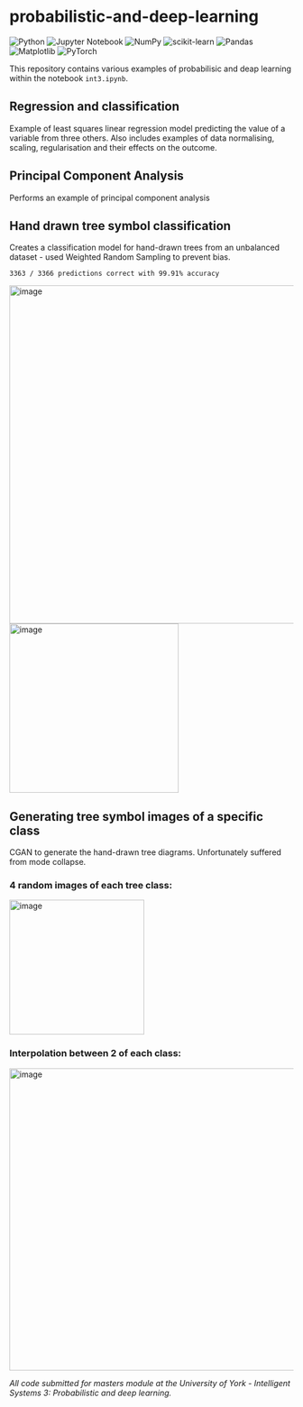 # probabilistic-and-deep-learning

![Python](https://img.shields.io/badge/python-3670A0?style=for-the-badge&logo=python&logoColor=ffdd54)
![Jupyter Notebook](https://img.shields.io/badge/jupyter-%23FA0F00.svg?style=for-the-badge&logo=jupyter&logoColor=white)
![NumPy](https://img.shields.io/badge/numpy-%23013243.svg?style=for-the-badge&logo=numpy&logoColor=white)
![scikit-learn](https://img.shields.io/badge/scikit--learn-%23F7931E.svg?style=for-the-badge&logo=scikit-learn&logoColor=white)
![Pandas](https://img.shields.io/badge/pandas-%23150458.svg?style=for-the-badge&logo=pandas&logoColor=white)
![Matplotlib](https://img.shields.io/badge/Matplotlib-%23ffffff.svg?style=for-the-badge&logo=Matplotlib&logoColor=black)
![PyTorch](https://img.shields.io/badge/PyTorch-%23EE4C2C.svg?style=for-the-badge&logo=PyTorch&logoColor=white)

This repository contains various examples of probabilisic and deap learning within the notebook `int3.ipynb`.

## Regression and classification
Example of least squares linear regression model predicting the value of a variable from three others. Also includes examples of data normalising, scaling, regularisation and their effects on the outcome. 

## Principal Component Analysis 
Performs an example of principal component analysis

## Hand drawn tree symbol classification
Creates a classification model for hand-drawn trees from an unbalanced dataset - used Weighted Random Sampling to prevent bias.

`3363 / 3366 predictions correct with 99.91% accuracy`

<img width="600" alt="image" src="https://github.com/user-attachments/assets/4cffefd4-2df9-4407-9459-2bb7b8a721da">
<img width="300" alt="image" src="https://github.com/user-attachments/assets/2138ecf0-dbdd-4e17-8bd7-7cd8839185e1">

## Generating tree symbol images of a specific class
CGAN to generate the hand-drawn tree diagrams. Unfortunately suffered from mode collapse.

### 4 random images of each tree class:
<img width="239" alt="image" src="https://github.com/user-attachments/assets/f9a6f9ca-a837-4c43-aadf-574df48f104c">

### Interpolation between 2 of each class:
<img width="536" alt="image" src="https://github.com/user-attachments/assets/25181861-ae92-4ddf-9377-7a530f68526a">

_All code submitted for masters module at the University of York -  Intelligent Systems 3: Probabilistic and deep learning._
